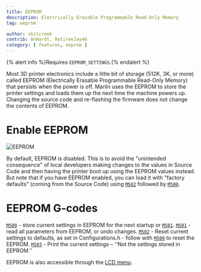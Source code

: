 ```yaml
---
title: EEPROM
description: Electrically Erasable Programmable Read-Only Memory
tag: eeprom

author: shitcreek
contrib: AnHardt, RetireeJay46
category: [ features, eeprom ]
---
```


{% alert info %}Requires `EEPROM_SETTINGS`.{% endalert %}

Most 3D printer electronics include a little bit of storage (512K, 3K, or more) called EEPROM (Electrically Erasable Programmable Read-Only Memory) that persists when the power is off. Marlin uses the EEPROM to store the printer settings and loads them up the next time the machine powers up. Changing the source code and re-flashing the firmware does not change the contents of EEPROM.

# Enable EEPROM

![EEPROM](/assets/images/features/EEPROM.png)

By default, EEPROM is disabled. This is to avoid the "unintended consequence" of local developers making changes to the values in Source Code and then having the printer boot up using the EEPROM values instead. But note that if you have EEPROM enabled, you can load it with "factory defaults" (coming from the Source Code) using [`M502`](/docs/gcode/M502.html) followed by [`M500`](/docs/gcode/M500.html).

# EEPROM G-codes

[`M500`](/docs/gcode/M500.html) - store current settings in EEPROM for the next startup or [`M501`](/docs/gcode/M501.html).
[`M501`](/docs/gcode/M501.html) - read all parameters from EEPROM, or undo changes.
[`M502`](/docs/gcode/M502.html) - Reset current settings to defaults, as set in Configurations.h - follow with [`M500`](/docs/gcode/M500.html) to reset the EEPROM.
[`M503`](/docs/gcode/M503.html) - Print the current settings – ''Not the settings stored in EEPROM.''

EEPROM is also accessible through the [LCD menu](/docs/features/lcd_menu.html).
